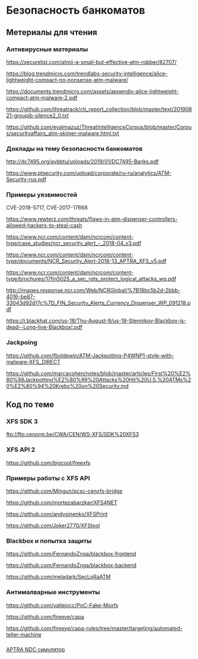 # Безопасность банкоматов

## Метериалы для чтения

### Антивирусные материалы

https://securelist.com/atmii-a-small-but-effective-atm-robber/82707/

https://blog.trendmicro.com/trendlabs-security-intelligence/alice-lightweight-compact-no-nonsense-atm-malware/

https://documents.trendmicro.com/assets/appendix-alice-lightweight-compact-atm-malware-2.pdf

https://github.com/threatrack/cti_report_collection/blob/master/text/20190821-groupib-silence2_0.txt

https://github.com/eyalmazuz/ThreatIntelligenceCorpus/blob/master/Corpus/securityaffairs_atm-skimer-malware.html.txt

### Доклады на тему безопасности банкоматов

http://dc7495.org/aybbtu/uploads/2019/01/DC7495-Banks.pdf

https://www.ptsecurity.com/upload/corporate/ru-ru/analytics/ATM-Security-rus.pdf


### Примеры уязвимостей  

CVE-2018-5717, CVE-2017-17668

https://www.rewterz.com/threats/flaws-in-atm-dispenser-controllers-allowed-hackers-to-steal-cash

https://www.ncr.com/content/dam/ncrcom/content-type/case_studies/ncr_security_alert_-_2018-04_v3.pdf

https://www.ncr.com/content/dam/ncrcom/content-type/documents/NCR_Security_Alert-2018-13_APTRA_XFS_v5.pdf

https://www.ncr.com/content/dam/ncrcom/content-type/brochures/17fin5025_a_sec_rqts_protect_logical_attacks_wp.pdf

http://images.response.ncr.com/Web/NCRGlobal/%7B18bc5b2d-2bbb-4016-be87-33043d92d17c%7D_FIN_Security_Alerts_Currency_Dispenser_WP_091218.pdf

https://i.blackhat.com/us-18/Thu-August-9/us-18-Stennikov-Blackbox-is-dead--Long-live-Blackbox!.pdf

### Jackpoing

https://github.com/fboldewin/ATM-Jackpotting-P4WNP1-style-with-malware-XFS_DIRECT

https://github.com/marcacohen/notes/blob/master/articles/First%20%E2%80%98Jackpotting%E2%80%99%20Attacks%20Hit%20U.S.%20ATMs%20%E2%80%94%20Krebs%20on%20Security.md


## Код по теме

### XFS SDK 3

ftp://ftp.cenorm.be/CWA/CEN/WS-XFS/SDK%20XFS3

### XFS API 2

https://github.com/bigcool/freexfs


### Примеры работы с XFS API

https://github.com/Mingun/pcsc-cenxfs-bridge

https://github.com/mortezabarzkar/XFS4NET

https://github.com/andysinenko/XFSPrint

https://github.com/Joker2770/XFStool


### Blackbox и попытка защиты

https://github.com/FernandoZnga/blackbox-frontend

https://github.com/FernandoZnga/blackbox-backend

https://github.com/meladark/SecLoRaATM


### Антималварные инструменты

https://github.com/vallejocc/PoC-Fake-Msxfs

https://github.com/fireeye/capa

https://github.com/fireeye/capa-rules/tree/master/targeting/automated-teller-machine

###

[APTRA NDC симулятор](https://github.com/timgabets/electron-atm)
